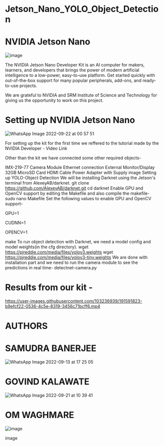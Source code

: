 # Jetson_Nano_YOLO_Object_Detection

# NVIDIA Jetson Nano 

![image](https://user-images.githubusercontent.com/103236939/191592396-9962b527-aa4a-468c-8268-5a47074fa503.png)




The NVIDIA Jetson Nano Developer Kit is an AI computer for makers, learners, and developers that brings the power of modern artificial intelligence to a low-power, easy-to-use platform. Get started quickly with out-of-the-box support for many popular peripherals, add-ons, and ready-to-use projects.

We are grateful to NVIDIA and SRM Institute of Science and Technology for giving us the opportunity to work on this project.

# Setting up NVIDIA Jetson Nano 

![WhatsApp Image 2022-09-22 at 00 57 51](https://user-images.githubusercontent.com/103236939/191595021-465fa70c-fd5a-46da-9f7e-f784a5df2808.jpeg)


For setting up the kit for the first time we reffered to the tutorial made by the NVIDIA Developer - Video Link

Other than the kit we have connected some other required objects-

IMX-219-77 Camera Module Ethernet connection External Monitor/Display 32GB MicroSD Card HDMI Cable Power Adapter with Supply image Setting up YOLO-Object Detection We will be installing Darknet using the Jetson's terminal from AlexeyAB/darknet. git clone https://github.com/AlexeyAB/darknet.git cd darknet Enable GPU and OpenCV support by editing the Makefile and also compile the makefile- sudo nano Makefile Set the following values to enable GPU and OpenCV support-

GPU=1

CUDNN=1

OPENCV=1

make To run object detection with Darknet, we need a model config and model weights(in the cfg directory). wget https://pjreddie.com/media/files/yolov3.weights wget https://pjreddie.com/media/files/yolov3-tiny.weights We are done with installation part and we need to run the camera module to see the predictions in real time- detectnet-camera.py

# Results from our kit - 

https://user-images.githubusercontent.com/103236939/191591823-b9efcf22-0536-4c5e-8319-3456c71bcff6.mp4

# AUTHORS

# SAMUDRA BANERJEE

![WhatsApp Image 2022-09-13 at 17 25 05](https://user-images.githubusercontent.com/103236939/191592152-1fdbf37e-f717-4db6-b1c1-7b6af3ec436a.jpeg)


# GOVIND KALAWATE

![WhatsApp Image 2022-09-21 at 10 39 41](https://user-images.githubusercontent.com/103236939/191588461-e010b72c-aa35-4b5d-94ec-592846f45799.jpeg)


# OM WAGHMARE 

![image](https://user-images.githubusercontent.com/103236939/191588528-e351582e-4d88-47da-b907-12c1078249ca.png)


image
